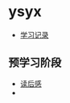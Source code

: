 
# ysyx
- [学习记录](https://docs.qq.com/sheet/DSGZ4b0x3VnpEZk1a?newPad=1&newPadType=clone&tab=ss_tswbqf&viewId=vnucy5)

## 预学习阶段
- [读后感](https://docs.qq.com/doc/DSEtYTGJwalFhcFNw)
- 
